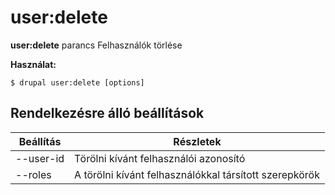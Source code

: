 # user:delete
**user:delete** parancs Felhasználók törlése

**Használat:**
```
$ drupal user:delete [options] 
```

## Rendelkezésre álló beállítások
Beállítás | Részletek
-------|-------------
--user-id | Törölni kívánt felhasználói azonosító
--roles | A törölni kívánt felhasználókkal társított szerepkörök
